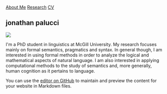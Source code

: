 [About Me](about.md) [Research](publications.md) [CV](cv.pdf)

## jonathan palucci

![](/Users/jonathanpalucci/Desktop)

I'm a PhD student in linguistics at McGill University. My research focuses mainly on formal semantics, pragmatics and syntax. In general though, I am interested in using formal methods in order to analyze the logical and mathematical aspects of natural language. I am also interested in applying computational methods to the study of semantics and, more generally, human cognition as it pertains to language.

You can use the [editor on GitHub](https://github.com/jpalucci/https://jpalucci.github.io/edit/main/index.md) to maintain and preview the content for your website in Markdown files.

